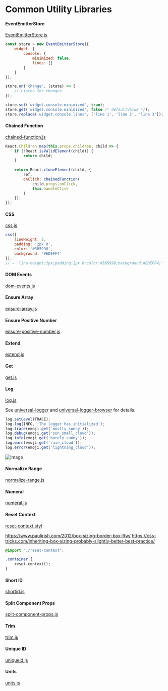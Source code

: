 # Common Utility Libraries

#### EventEmitterStore
[EventEmitterStore.js](src/EventEmitterStore.js)

```js
const store = new EventEmitterStore({
    widget: {
        console: {
            minimized: false,
            lines: []
        }
    }
});

store.on('change', (state) => {
    // Listen for changes
});

store.set('widget.console.minimized', true);
store.get('widget.console.minimized', false /* defaultValue */);
store.replace('widget.console.lines', ['line 1', 'line 2', 'line 3']);
```

#### Chained Function
[chained-function.js](src/chained-function.js)

```js
React.Children.map(this.props.children, child => {
    if (!React.isValidElement(child)) {
        return child;
    }
    
    return React.cloneElement(child, {
        ref,
        onClick: chainedFunction(
            child.props.onClick,
            this.handleClick
        )
    });
});
```

#### CSS
[css.js](src/css.js)

```js
css({
    lineHeight: 2,
    padding: '2px 0',
    color: '#3B5998',
    background: '#EDEFF4'
});
// → 'line-height:2px;padding:2px 0;color:#3B5998;background:#EDEFF4;'
```

#### DOM Events
[dom-events.js](src/dom-events.js)

#### Ensure Array
[ensure-array.js](src/ensure-array.js)

#### Ensure Positive Number
[ensure-positive-number.js](src/ensure-positive-number.js)

#### Extend
[extend.js](src/extend.js)

#### Get
[get.js](src/get.js)

#### Log
[log.js](src/log.js)

See [universal-logger](https://github.com/cheton/universal-logger) and [universal-logger-browser](https://github.com/cheton/universal-logger-browser) for details.

```js
log.setLevel(TRACE);
log.log(INFO, 'The logger has initialized');
log.trace(emoji.get('mostly_sunny'));
log.debug(emoji.get('sun_small_cloud'));
log.info(emoji.get('barely_sunny'));
log.warn(emoji.get('rain_cloud'));
log.error(emoji.get('lightning_cloud'));
```

![image](https://cloud.githubusercontent.com/assets/447801/25939476/96bd5568-3665-11e7-9b6f-b96fe0dc73d8.png)

#### Normalize Range
[normalize-range.js](src/normalize-range.js)

#### Numeral
[numeral.js](src/numeral.js)

#### Reset Context
[reset-context.styl](src/reset-context.styl)

https://www.paulirish.com/2012/box-sizing-border-box-ftw/
https://css-tricks.com/inheriting-box-sizing-probably-slightly-better-best-practice/

```css
@import "./reset-context";

.container {
    reset-context();
}
```

#### Short ID
[shortid.js](src/shortid.js)

#### Split Component Props
[split-component-props.js](src/split-component-props.js)

#### Trim
[trim.js](src/trim.js)

#### Unique ID
[uniqueid.js](src/uniqueid.js)

#### Units
[units.js](src/units.js)
